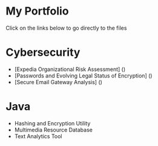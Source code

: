 # My Portfolio
Click on the links below to go directly to the files
# Cybersecurity
- [Expedia Organizational Risk Assessment] ()
- [Passwords and Evolving Legal Status of Encryption] ()
- [Secure Email Gateway Analysis] ()
# Java
- Hashing and Encryption Utility
- Multimedia Resource Database
- Text Analytics Tool
